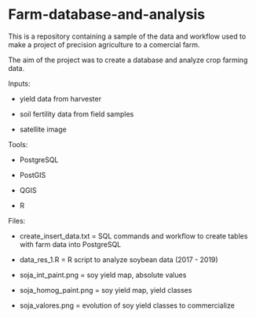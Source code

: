 # Farm-database-and-analysis

This is a repository containing a sample of the data and workflow used to make a project of precision agriculture to a comercial farm.

The aim of the project was to create a database and analyze crop farming data.

Inputs:

+ yield data from harvester

+ soil fertility data from field samples

+ satellite image

Tools:

+ PostgreSQL

+ PostGIS

+ QGIS

+ R

Files:

+ create_insert_data.txt = SQL commands and workflow to create tables with farm data into PostgreSQL

+ data_res_1.R = R script to analyze soybean data (2017 - 2019)

+ soja_int_paint.png = soy yield map, absolute values

+ soja_homog_paint.png = soy yield map, yield classes

+ soja_valores.png = evolution of soy yield classes to commercialize

